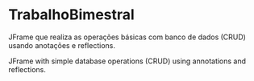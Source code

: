 # TrabalhoBimestral

JFrame que realiza as operações básicas com banco de dados (CRUD) usando anotações e reflections.

JFrame with simple database operations (CRUD) using annotations and reflections.
